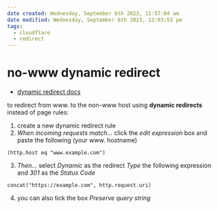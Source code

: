 ```yaml
---
date created: Wednesday, September 6th 2023, 11:57:04 am
date modified: Wednesday, September 6th 2023, 12:03:53 pm
tags:
  - cloudflare
  - redirect
---
```


# no-www dynamic redirect

- [dynamic redirect docs](https://developers.cloudflare.com/rules/url-forwarding/)

to redirect from www. to the non-www host using **dynamic redirects** instead of page rules:

1. create a new dynamic redirect rule
2. *When incoming requests match…* click the *edit expression* box and paste the following (your www. hostname)

```
(http.host eq "www.example.com")
```

3. *Then...* select *Dynamic* as the redirect *Type* the following expression and *301* as the *Status Code*

```
concat("https://example.com", http.request.uri)
```

4. you can also tick the box *Preserve query string*
